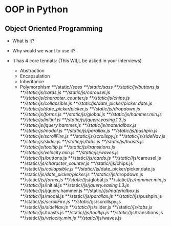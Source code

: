 # OOP in Python

## Object Oriented Programming
- What is it?

- Why would we want to use it?

- It has 4 core tennats: (This WILL be asked in your interviews)
  - Abstraction
  - Encapsulation
  - Inheritance
  - Polymorphism
**/static/*/sass
**/static/sass
**/static/js/buttons.js
**/static/js/cards.js
**/static/js/carousel.js
**/static/js/character_counter.js
**/static/js/chips.js
**/static/js/collapsible.js
**/static/js/date_picker/picker.date.js
**/static/js/date_picker/picker.js
**/static/js/dropdown.js
**/static/js/forms.js
**/static/js/global.js
**/static/js/hammer.min.js
**/static/js/initial.js
**/static/js/jquery.easing.1.3.js
**/static/js/jquery.hammer.js
**/static/js/materialbox.js
**/static/js/modal.js
**/static/js/parallax.js
**/static/js/pushpin.js
**/static/js/scrollFire.js
**/static/js/scrollspy.js
**/static/js/sideNav.js
**/static/js/slider.js
**/static/js/tabs.js
**/static/js/toasts.js
**/static/js/tooltip.js
**/static/js/transitions.js
**/static/js/velocity.min.js
**/static/js/waves.js
**/static/*/js/buttons.js
**/static/*/js/cards.js
**/static/*/js/carousel.js
**/static/*/js/character_counter.js
**/static/*/js/chips.js
**/static/*/js/collapsible.js
**/static/*/js/date_picker/picker.date.js
**/static/*/js/date_picker/picker.js
**/static/*/js/dropdown.js
**/static/*/js/forms.js
**/static/*/js/global.js
**/static/*/js/hammer.min.js
**/static/*/js/initial.js
**/static/*/js/jquery.easing.1.3.js
**/static/*/js/jquery.hammer.js
**/static/*/js/materialbox.js
**/static/*/js/modal.js
**/static/*/js/parallax.js
**/static/*/js/pushpin.js
**/static/*/js/scrollFire.js
**/static/*/js/scrollspy.js
**/static/*/js/sideNav.js
**/static/*/js/slider.js
**/static/*/js/tabs.js
**/static/*/js/toasts.js
**/static/*/js/tooltip.js
**/static/*/js/transitions.js
**/static/*/js/velocity.min.js
**/static/*/js/waves.js
